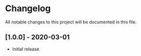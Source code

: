 # Changelog
All notable changes to this project will be documented in this file.

## [1.0.0] - 2020-03-01

- Initial release.
